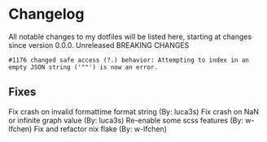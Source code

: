 #  Changelog

All notable changes to my dotfiles will be listed here, starting at changes since version 0.0.0.
Unreleased
BREAKING CHANGES

    #1176 changed safe access (?.) behavior: Attempting to index in an empty JSON string ('""') is now an error.

## Fixes
Fix crash on invalid formattime format string (By: luca3s)
Fix crash on NaN or infinite graph value (By: luca3s)
Re-enable some scss features (By: w-lfchen)
Fix and refactor nix flake (By: w-lfchen)

